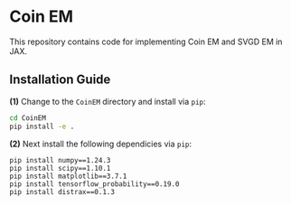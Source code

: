 # Coin EM 

This repository contains code for implementing Coin EM and SVGD EM in JAX.

## Installation Guide

**(1)**  Change to the `CoinEM` directory and install via `pip`:
```bash
cd CoinEM
pip install -e .
```

**(2)** Next install the following dependicies via `pip`:

```
pip install numpy==1.24.3
pip install scipy==1.10.1
pip install matplotlib==3.7.1
pip install tensorflow_probability==0.19.0
pip install distrax==0.1.3
```
